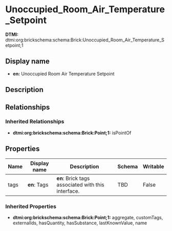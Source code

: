 # Unoccupied_Room_Air_Temperature_Setpoint
**DTMI:** dtmi:org:brickschema:schema:Brick:Unoccupied_Room_Air_Temperature_Setpoint;1
## Display name
- **en:** Unoccupied Room Air Temperature Setpoint
## Description
## Relationships
### Inherited Relationships
* **dtmi:org:brickschema:schema:Brick:Point;1:** isPointOf
## Properties
|Name|Display name|Description|Schema|Writable|
|-|-|-|-|-|
|tags|**en**: Tags|**en**: Brick tags associated with this interface.|TBD|False|
### Inherited Properties
* **dtmi:org:brickschema:schema:Brick:Point;1:** aggregate, customTags, externalIds, hasQuantity, hasSubstance, lastKnownValue, name
